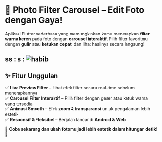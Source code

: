 # 🎨 **Photo Filter Carousel** – Edit Foto dengan Gaya!  

Aplikasi Flutter sederhana yang memungkinkan kamu menerapkan **filter warna keren** pada foto dengan **carousel interaktif**. Pilih filter favoritmu dengan **gulir** atau **ketukan cepat**, dan lihat hasilnya secara langsung!  

ss :  s :  ![habib](habib.png)
---

## ✨ **Fitur Unggulan**  
✅ **Live Preview Filter** – Lihat efek filter secara real-time sebelum menerapkannya  
✅ **Carousel Filter Interaktif** – Pilih filter dengan geser atau ketuk warna yang tersedia  
✅ **Animasi Smooth** – Efek **zoom & transparansi** untuk pengalaman lebih estetik  
✅ **Responsif & Fleksibel** – Berjalan lancar di **Android & Web**  

📸 **Coba sekarang dan ubah fotomu jadi lebih estetik dalam hitungan detik!** 🚀
